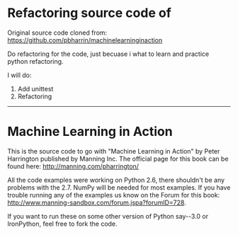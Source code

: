 # Refactoring source code of <Machine Learning in Action>


Original source code cloned from: 
https://github.com/pbharrin/machinelearninginaction

Do refactoring for the code, just becuase i what to learn and practice python refactoring.


I will do:

1. Add unittest
2. Refactoring


------------------------------------

Machine Learning in Action 
==========================

This is the source code to go with "Machine Learning in Action" 
by Peter Harrington published by Manning Inc.
The official page for this book can be found here: http://manning.com/pharrington/

All the code examples were working on Python 2.6, there shouldn't be any problems with the 2.7.  NumPy will be needed for most examples.  If you have trouble running any of the examples us know on the Forum for this book: http://www.manning-sandbox.com/forum.jspa?forumID=728.  

If you want to run these on some other version of Python say--3.0 or IronPython, feel free to fork the code.  